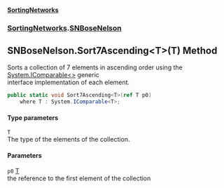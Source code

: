#### [SortingNetworks](index.md 'index')
### [SortingNetworks](SortingNetworks.md 'SortingNetworks').[SNBoseNelson](SortingNetworks_SNBoseNelson.md 'SortingNetworks.SNBoseNelson')
## SNBoseNelson.Sort7Ascending&lt;T&gt;(T) Method
Sorts a collection of 7 elements in ascending order using the [System.IComparable&lt;&gt;](https://docs.microsoft.com/en-us/dotnet/api/System.IComparable-1 'System.IComparable`1') generic  
interface implementation of each element.  
```csharp
public static void Sort7Ascending<T>(ref T p0)
    where T : System.IComparable<T>;
```
#### Type parameters
<a name='SortingNetworks_SNBoseNelson_Sort7Ascending_T_(T)_T'></a>
`T`  
The type of the elements of the collection.
  
#### Parameters
<a name='SortingNetworks_SNBoseNelson_Sort7Ascending_T_(T)_p0'></a>
`p0` [T](SortingNetworks_SNBoseNelson_Sort7Ascending_T_(T).md#SortingNetworks_SNBoseNelson_Sort7Ascending_T_(T)_T 'SortingNetworks.SNBoseNelson.Sort7Ascending&lt;T&gt;(T).T')  
the reference to the first element of the collection
  
